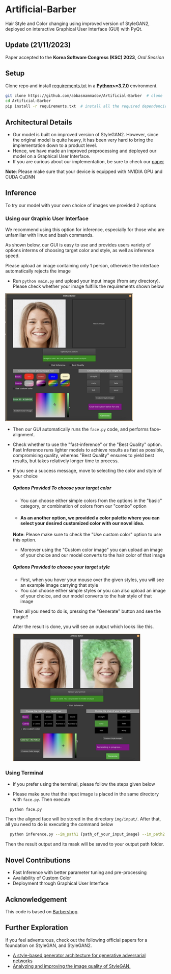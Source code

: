 # Artificial-Barber

Hair Style and Color changing using improved version of StyleGAN2, deployed on interactive Graphical User Interface (GUI) with PyQt.

## Update (21/11/2023)
Paper accepted to the **Korea Software Congress (KSC) 2023**, _Oral Session_

## Setup

Clone repo and install [requirements.txt](https://github.com/abbasmammadov/Artificial-Barber/blob/main/requirements.txt) in a
[**Python>=3.7.0**](https://www.python.org/) environment.

```bash
git clone https://github.com/abbasmammadov/Artificial-Barber  # clone
cd Artificial-Barber
pip install -r requirements.txt  # install all the required dependencies
```

## Architectural Details
- Our model is built on improved version of StyleGAN2. However, since the original model is quite heavy, it has been very hard to bring the implementation down to a product level.
- Hence, we have made an improved preprocessing and deployed our model on a Graphical User Interface.
- If you are curious about our implementation, be sure to check our [paper](https://drive.google.com/file/d/12GPHzPwf9EU2P8HW8YvMymBnooBv6oKc/view?usp=sharing)

**Note**: Please make sure that your device is equipped with NVIDIA GPU and CUDA CuDNN

## Inference

To try our model with your own choice of images we provided 2 options 

### Using our Graphic User Interface </Summary>
We recommend using this option for inference, especially for those who are unfamiliar with linux and bash commands. 

As shown below, our GUI is easy to use and provides users variety of options interms of choosing target color and style, as well as inference speed.

Please upload an image containing only 1 person, otherwise the interface automatically rejects the image

* Run ``python main.py`` and upload your input image (from any directory). Please check whether your image fulfills the requirements shown below
<img src='img/additional/GUI_with_original_image.png' width=400 height=400>

* Then our GUI automatically runs the ``face.py`` code, and performs face-alignment. 
* Check whether to use the "fast-inference" or the "Best Quality" option. Fast Inference runs lighter models to achieve results as fast as possible, compromising quality, whereas "Best Quality" ensures to yield best results, but takes relatively longer time to process.
* If you see a success message, move to selecting the color and style of your choice
  ##### Options Provided To choose your target color
  - You can choose either simple colors from the options in the "basic" category, or combination of colors from our "combo" option
  - #### As an another option, we provided a color palette where you can select your desired customized color with our novel idea.
  **Note**: Please make sure to check the "Use custom color" option to use this option.
  - Moreover using the "Custom color image" you can upload an image of your choice and our model converts to the hair color of that image
  
  ##### Options Provided to choose your target style
  - First, when you hover your mouse over the given styles, you will see an example image carrying that style
  - You can choose either simple styles or you can also upload an image of your choice, and our model converts to the hair style of that image
  
  Then all you need to do is, pressing the "Generate" button and see the magic!!
  
  After the result is done, you will see an output which looks like this.
  
  <img src='img/additional/GUI_with_result.png' width=400 height=400>
 
 
### Using Terminal
- If you prefer using the terminal, please follow the steps given below

* Please make sure that the input image is placed in the same directory with ``face.py``. Then execute 
```bash 
  python face.py
```
 
 Then the aligned face will be stored in the directory ``img/input/``. After that, all you need to do is executing the command below
```bash 
  python inference.py --im_path1 {path_of_your_input_image} --im_path2 {path_of_the_image_with_your_target_style} --im_path3 {path_of_the_image_with_your_target_color} --output_dir {desired_path_to_store_output_images_and_their_masks}
```

Then the result output and its mask will be saved to your output path folder. 

## Novel Contributions
* Fast Inference with better parameter tuning and pre-processing
* Availability of Custom Color
* Deployment through Graphical User Interface

## Acknowledgement
This code is based on [Barbershop](https://github.com/ZPdesu/Barbershop).

## Further Exploration
If you feel adventurous, check out the following official papers for a foundation on StyleGAN, and StyleGAN2.
  * [A style-based generator architecture for generative adversarial networks](https://arxiv.org/abs/1812.04948)
  * [Analyzing and improving the image quality of StyleGAN.](https://arxiv.org/abs/1912.04958)
 
